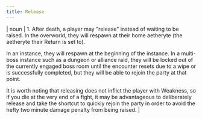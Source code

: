 ```yaml
---
title: Release
---
```

| noun | 1.  	After death, a player may "release" instead of waiting to be raised. In the overworld, they will respawn at their home aetheryte (the aetheryte their Return is set to). 

In an instance, they will respawn at the beginning of the instance. In a multi-boss instance such as a dungeon or alliance raid, they will be locked out of the currently engaged boss room until the encounter resets due to a wipe or is successfully completed, but they will be able to rejoin the party at that point. 

It is worth noting that releasing does not inflict the player with Weakness, so if you die at the very end of a fight, it may be advantageous to deliberately release and take the shortcut to quickly rejoin the party in order to avoid the hefty two minute damage penalty from being raised.	|